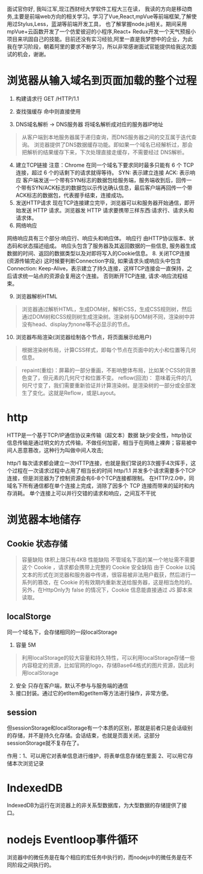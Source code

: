 面试官你好, 我叫江军,现江西财经大学软件工程大三在读，
我读的方向是移动商务,主要是前端web方向的相关学习。学习了Vue,React,mpVue等前端框架,了解使用过Stylus,Less，蓝湖等前端开发工具， 也了解掌握node.js相关。期间采用mpVue+云函数开发了一个仿爱彼迎的小程序,React+ Redux开发一个天气预报小项目来巩固自己的技能。目前还没有实习经验,阿里一直是我梦想中的企业，为此我在学习阶段，朝着阿里的要求不断学习，所以非常感谢面试官能提供给我这次面试的机会，谢谢。


# 浏览器从输入域名到页面加载的整个过程
  1. 构建请求行
  GET /HTTP/1.1
  2. 查找强缓存 命中则直接使用

  3. DNS域名解析 -> DNS服务器 将域名解析成对应的服务器IP地址
  > 从客户端到本地服务器属于递归查询，而DNS服务器之间的交互属于迭代查询。
  >浏览器提供了DNS数据缓存功能。即如果一个域名已经解析过，那会把解析的结果缓存下来，下次处理直接走缓存，不需要经过 DNS解析。
  4. 建立TCP链接
  注意：Chrome 在同一个域名下要求同时最多只能有 6 个 TCP 连接，超过 6 个的话剩下的请求就得等待。
     SYN: 表示建立连接
     ACK: 表示响应
     客户端发送一个带有SYN标志的数据包给服务端，服务端收到后，回传一个带有SYN/ACK标志的数据包以示传达确认信息，最后客户端再回传一个带ACK标志的数据包，代表握手结束，连接成功。
  5. 发送HTTP请求
  现在TCP连接建立完毕，浏览器可以和服务器开始通信，即开始发送 HTTP 请求。浏览器发 HTTP 请求要携带三样东西:请求行、请求头和请求体。
  6. 网络响应
  
  网络响应具有三个部分:响应行、响应头和响应体。
  响应行 由HTTP协议版本、状态码和状态描述组成。
  响应头包含了服务器及其返回数据的一些信息, 服务器生成数据的时间、返回的数据类型以及对即将写入的Cookie信息。
  8. 关闭TCP连接(资源传输完必)
  这时候要判断Connection字段, 如果请求头或响应头中包含Connection: Keep-Alive，表示建立了持久连接，这样TCP连接会一直保持，之后请求统一站点的资源会复用这个连接。
  否则断开TCP连接, 请求-响应流程结束。
  
  9. 浏览器解析HTML
  > 浏览器通过解析HTML，生成DOM树，解析CSS，生成CSS规则树，然后通过DOM树和CSS规则树生成渲染树。渲染树与DOM树不同，渲染树中并没有head、display为none等不必显示的节点。
  10. 浏览器布局渲染(浏览器绘制各个节点，将页面展示给用户)
  > 根据渲染树布局，计算CSS样式，即每个节点在页面中的大小和位置等几何信息。

  > repaint(重绘)：屏幕的一部分重画，不影响整体布局，比如某个CSS的背景色变了，但元素的几何尺寸和位置不变。
    reflow(回流)： 意味着元件的几何尺寸变了，我们需要重新验证并计算渲染树。是渲染树的一部分或全部发生了变化。这就是Reflow，或是Layout。


# http
  HTTP是一个基于TCP/IP通信协议来传输（超文本）数据
  缺少安全性，http协议信息传输是通过明文的方式传输，不做任何加密，相当于在网络上裸奔；容易被中间人恶意篡改，这种行为叫做中间人攻击;


  http/1 每次请求都会建立一次HTTP连接，也就是我们常说的3次握手4次挥手，这个过程在一次请求过程中占用了相当长的时间
  http/1.1 并发多个请求需要多个TCP连接，但是浏览器为了控制资源会有6-8个TCP连接都限制。
  在HTTP/2.0中，同域名下所有通信都在单个连接上完成，消除了因多个 TCP 连接而带来的延时和内存消耗。
  单个连接上可以并行交错的请求和响应，之间互不干扰


# 浏览器本地储存
  ## Cookie 状态存储
  > 容量缺陷 体积上限只有4KB
  > 性能缺陷 不管域名下面的某一个地址需不需要这个 Cookie ，请求都会携带上完整的 Cookie
  > 安全缺陷 由于 Cookie 以纯文本的形式在浏览器和服务器中传递，很容易被非法用户截获，然后进行一系列的篡改，在 Cookie 的有效期内重新发送给服务器，这是相当危险的。另外，在HttpOnly为 false 的情况下，Cookie 信息能直接通过 JS 脚本来读取。

  ## localStorge
  同一个域名下，会存储相同的一段localStorage
  1. 容量 5M  
  >利用localStorage的较大容量和持久特性，可以利用localStorage存储一些内容稳定的资源，比如官网的logo，存储Base64格式的图片资源，因此利用localStorage
  2. 安全 只存在客户端，默认不参与与服务端的通信
  3. 接口封装。通过它的etItem和getItem等方法进行操作，非常方便。

  ## session
  但sessionStorage和localStorage有一个本质的区别，那就是前者只是会话级别的存储，并不是持久化存储。会话结束，也就是页面关闭，这部分sessionStorage就不复存在了。

  作用：1、可以用它对表单信息进行维护，将表单信息存储在里面
        2、可以用它存储本次浏览记录

  # IndexedDB
  IndexedDB为运行在浏览器上的非关系型数据库，为大型数据的存储提供了接口。

  # nodejs Eventloop事件循环
  
浏览器中的微任务是在每个相应的宏任务中执行的，而nodejs中的微任务是在不同阶段之间执行的。
